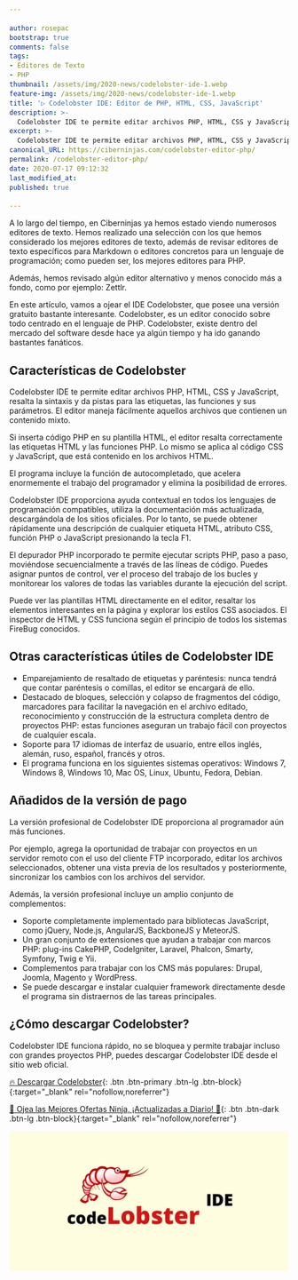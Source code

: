 ```yaml
---

author: rosepac
bootstrap: true
comments: false
tags:
- Editores de Texto
- PHP
thumbnail: /assets/img/2020-news/codelobster-ide-1.webp
feature-img: /assets/img/2020-news/codelobster-ide-1.webp
title: '▷ Codelobster IDE: Editor de PHP, HTML, CSS, JavaScript'
description: >-
  Codelobster IDE te permite editar archivos PHP, HTML, CSS y JavaScript, resalta la sintaxis y da pistas para las etiquetas, las funciones y sus parámetros. El editor maneja fácilmente aquellos archivos que contienen un contenido mixto.
excerpt: >-
  Codelobster IDE te permite editar archivos PHP, HTML, CSS y JavaScript, resalta la sintaxis y da pistas para las etiquetas, las funciones y sus parámetros. El editor maneja fácilmente aquellos archivos que contienen un contenido mixto.
canonical_URL: https://ciberninjas.com/codelobster-editor-php/
permalink: /codelobster-editor-php/
date: 2020-07-17 09:12:32
last_modified_at: 
published: true

---
```


A lo largo del tiempo, en Ciberninjas ya hemos estado viendo numerosos editores de texto. Hemos realizado una selección con los que hemos considerado los mejores editores de texto, además de revisar editores de texto específicos para Markdown o editores concretos para un lenguaje de programación; como pueden ser, los mejores editores para PHP.

Además, hemos revisado algún editor alternativo y menos conocido más a fondo, como por ejemplo: Zettlr.

En este artículo, vamos a ojear el IDE Codelobster, que posee una versión gratuito bastante interesante. Codelobster, es un editor conocido sobre todo centrado en el lenguaje de PHP. Codelobster, existe dentro del mercado del software desde hace ya algún tiempo y ha ido ganando bastantes fanáticos.

## **Características de Codelobster**

Codelobster IDE te permite editar archivos PHP, HTML, CSS y JavaScript, resalta la sintaxis y da pistas para las etiquetas, las funciones y sus parámetros. El editor maneja fácilmente aquellos archivos que contienen un contenido mixto.

Si inserta código PHP en su plantilla HTML, el editor resalta correctamente las etiquetas HTML y las funciones PHP. Lo mismo se aplica al código CSS y JavaScript, que está contenido en los archivos HTML.

El programa incluye la función de autocompletado, que acelera enormemente el trabajo del programador y elimina la posibilidad de errores.

Codelobster IDE proporciona ayuda contextual en todos los lenguajes de programación compatibles, utiliza la documentación más actualizada, descargándola de los sitios oficiales. Por lo tanto, se puede obtener rápidamente una descripción de cualquier etiqueta HTML, atributo CSS, función PHP o JavaScript presionando la tecla F1.

El depurador PHP incorporado te permite ejecutar scripts PHP, paso a paso, moviéndose secuencialmente a través de las líneas de código. Puedes asignar puntos de control, ver el proceso del trabajo de los bucles y monitorear los valores de todas las variables durante la ejecución del script.

Puede ver las plantillas HTML directamente en el editor, resaltar los elementos interesantes en la página y explorar los estilos CSS asociados. El inspector de HTML y CSS funciona según el principio de todos los sistemas FireBug conocidos.

## **Otras características útiles de Codelobster IDE**

- Emparejamiento de resaltado de etiquetas y paréntesis: nunca tendrá que contar paréntesis o comillas, el editor se encargará de ello.
- Destacado de bloques, selección y colapso de fragmentos del código, marcadores para facilitar la navegación en el archivo editado, reconocimiento y construcción de la estructura completa dentro de proyectos PHP: estas funciones aseguran un trabajo fácil con proyectos de cualquier escala.
- Soporte para 17 idiomas de interfaz de usuario, entre ellos inglés, alemán, ruso, español, francés y otros.
- El programa funciona en los siguientes sistemas operativos: Windows 7, Windows 8, Windows 10, Mac OS, Linux, Ubuntu, Fedora, Debian.

## **Añadidos de la versión de pago**

La versión profesional de Codelobster IDE proporciona al programador aún más funciones.

Por ejemplo, agrega la oportunidad de trabajar con proyectos en un servidor remoto con el uso del cliente FTP incorporado, editar los archivos seleccionados, obtener una vista previa de los resultados y posteriormente, sincronizar los cambios con los archivos del servidor.

Además, la versión profesional incluye un amplio conjunto de complementos:

- Soporte completamente implementado para bibliotecas JavaScript, como jQuery, Node.js, AngularJS, BackboneJS y MeteorJS.
- Un gran conjunto de extensiones que ayudan a trabajar con marcos PHP: plug-ins CakePHP, CodeIgniter, Laravel, Phalcon, Smarty, Symfony, Twig e Yii.
- Complementos para trabajar con los CMS más populares: Drupal, Joomla, Magento y WordPress.
- Se puede descargar e instalar cualquier framework directamente desde el programa sin distraernos de las tareas principales.

## **¿Cómo descargar Codelobster?**

Codelobster IDE funciona rápido, no se bloquea y permite trabajar incluso con grandes proyectos PHP, puedes descargar Codelobster IDE desde el sitio web oficial.

[🔥 Descargar Codelobster](https://kutt.it/codelobster){: .btn .btn-primary .btn-lg .btn-block}{:target="_blank" rel="nofollow,noreferrer"}

[🎁 Ojea las Mejores Ofertas Ninja, ¡Actualizadas a Diario! 🛒](https://www.amazon.es/shop/cibercursos){: .btn .btn-dark .btn-lg .btn-block}{:target="_blank" rel="nofollow,noreferrer"}

![Codelobster IDE te permite editar archivos PHP, HTML, CSS y JavaScript, resalta la sintaxis y da pistas para las etiquetas, las funciones y sus parámetros. El editor maneja fácilmente aquellos archivos que contienen un contenido mixto.](/assets/img/2020-news/codelobster-ide-1.webp "Codelobster IDE te permite editar archivos PHP, HTML, CSS y JavaScript, resalta la sintaxis y da pistas para las etiquetas, las funciones y sus parámetros. El editor maneja fácilmente aquellos archivos que contienen un contenido mixto.")